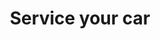 ---
# head
title: 'Service your car'
descripton: 'Car online service'

# site
social: {
  facebookUrl: 'https://www.facebook.com/someurl',
  twitterUrl: 'https://www.twitter.com/someUrl',
  youtubeUrl: 'https://www.youtube.com/someUrl',
  instagramUrl: 'https://www.instagram.com/someUrl',
  linkedInUrl: 'https://www.linkedIn.com/someUrl',
}

# disclaimer
disclaimer: {
  logo: '../imag/logo-footer.svg',
  madeBy: 'Automotive dealer website by 3-2-1 Ignition',
  copyright: '2018-2019  3-2-1 Ignition, LCC'
}

# footer
footer: {
  address: '92 35 Granville St,Fairfield, CT 06824',
  phone: '839-123-111',
  email: 'info@dealership.com',
  menuItems: [
    { text: 'Home', url: '#' },
    { text: 'Find a car', url: '#' },
    { text: 'Get pre-approval', url: '#' },
    { text: 'Sell your car', url: '#' },
    { text: 'Services', url: '#' },
    { text: 'Terms &amp; conditions', url: '#' },
  ],
}

# header
header: {
  #assets
  logoUrl: '../imag/logo-sound.png',
  brandUrl: '../imag/logo_ford.svg',
  # mobile buttons
  mobileButtons: [
    { text: 'SALES', url: '#' },
    { text: 'SERVICES', url: '#' },
    { text: 'DIRECTION', url: '#' },
  ],
  #slides
  slides: ['/imag/carro.jpg', '/imag/carro.jpg', '/imag/carro.jpg'],
  # top-bar
  address: '101 SW Grady Way, Renton, WA 98057',
  phone: '839-123-111',
  schedule: 'Open today! 8:00 AM - 6:00 PM',
  # menu items
  menuItems: [
    { text: 'Find your next car', url: '#!', subItems: [
        { text: 'All inventory', url: '/search'},
        { text: 'All new', url: '#', subItems: [
            { text: 'All inventory', url: '#'},
            { text: 'By body type', url: '/bodytype-search'},
        ]},
        { text: 'All Pre-owned', url: '#', subItems: [
          { text: 'All inventory', url: '#'},
          { text: 'By body type', url: '/bodytype-search'},
          { text: 'Under $15,000', url: '#'},
        ]},
        { text: 'Commercial', url: '#'},
    ]},
    { text: 'Finance your car', url: '#', subItems: [
      { text: 'Get pre-approved', url: '/pre-approved'},
      { text: 'Car loan calculator', url: '/calculator'},
    ]},
    { text: 'Sell your car', url: '#', subItems: [
      { text: 'We''ll buy your car', url: '/prepare'},
      { text: 'Get trade-in value', url: '/tradesell'},
    ]},
    { text: 'Service your car', url: '#', selected: true},
  ],
  # search input
  searchPlaceholder: 'Find your next car',
}

# get-in-touch
getInTouch: {
  title: 'Get in touch',
  address: '92 35 Grandville St, Fairfield, CT 06824',
  phone: '839-123-111',
  email: 'service@dealership.com',
  servicesPhone: '839-123-111',
  servicesEmail: 'service@dealership.com',
  openingWeekDays: '10:00 - 22:00',
  openingSaturdays: '09:00 - 23:00',
  openingSundays: '10:00 - 22:00'
}

# footer contact
footerContact: {
  rowOne: {
    title: 'Links',
    elements: [
      {
        name: 'Home',
        link: '#'
      },
      {
        name: 'Sell your car',
        link: '#'
      },
      {
        name: 'Find a car',
        link: '#'
      },
      {
        name: 'Services',
        link: '#'
      },
      {
        name: 'Get pre-approval',
        link: '#'
      },
      {
        name: 'Terms & Conditions',
        link: '#'
      }
    ]
  },
  rowTwo: {
    title: 'Contacts',
    phone: '839-923-111',
    email: 'info@dealership.com',
    location: '92 35 Grandville St, Fairfield, CT 06824',
  },
  rowThree: {
    title: 'Stay Updated',
    inputPlaceholder: 'Your email address',
  }
}


# first section
firstSection: {
  title: 'Auto Diagnostics & Repair Service',
}

# book service
bookService: {
  title: 'Book Your Car Repair Online',
  contentText: 'Lorem ipsum dolor sit amet, consectetur adipiscing elit. Ut sagittis lectus erat, ut malesuada ex laoreet nec.',
  image: '../imag/manos.png'
}

# features
features: {
  title: 'Why Are We The Best',
  items: [
    { image: '', text: 'Modern Technology' },
    { image: '', text: 'Price Competitive' },
    { image: '', text: 'Instant Booking' },
    { image: '', text: 'Trustworthy' }
  ]
}

# services
services: {
  title: 'Range of Services',
  subtitle: 'Lorem ipsum dolor sit amet, consectetur adipiscing elit. Ut sagittis lectus erat, ut malesuada ex laoreet nec.',
  items: [
    'Change oil and filter',
    'Alternator replacement',
    'Valve cover gasket replacement',
    'Brake pads replacement',
    'Serpentine/drive belt replacement',
    'Oxygen sensor replacement',
    'Timing belt replacement',
    'Spark plug replacement',
    'Pre-purchase car inspection',
    'Water pump replacement',
    'Fuel pump replacement',
    'Car radiator replacement',
    'Thermostat replacement',
    'Wheel bearings replacements',
    'Acle/CV shaft assembly replacement',
    'Power window switch',
    'Starter replacement',
    'Battery replacement',
  ]
}

# offers
offers: {
  title: 'What We Offer',
  subtitle: 'Lorem ipsum dolor sit amet, consectetur adipiscing elit. Ut sagittis lectus erat, ut malesuada ex laoreet nec.',
  mosaic: [
    {
      image: '../imag/car-1.jpg',
      content: {
        title: 'Preventative Maintenance',
        text: 'Lorem ipsum dolor sit amet, consectetur adipiscing elit. Ut sagittis lectus erat, ut malesuada ex laoreet nec.'
      }
    },
    {
      image: '../imag/car-2.jpg',
      content: {
        title: 'Brake Repair & Services',
        text: 'Lorem ipsum dolor sit amet, consectetur adipiscing elit. Ut sagittis lectus erat, ut malesuada ex laoreet nec.'
      }
    },
    {
      image: '../imag/car-3.jpg',
      content: {
        title: 'Common Repairs',
        text: 'Lorem ipsum dolor sit amet, consectetur adipiscing elit. Ut sagittis lectus erat, ut malesuada ex laoreet nec.'
      }
    }
  ]
}

# ads
ads: {
  adOne: {
    textOne: 'TRADE-IN DEALS',
    textTwo: 'How much can you get for your car?',
    buttonText: 'Find out',
  },
  adTwo: {
    textOne: '2018 DEMO SALE',
    textTwo: 'Is it time for an',
    textThree: 'UPGRADE?',
    textSeven: '* On selected vehicles during January 2019',
    buttonText: 'View cars on sale',
  },
  adThree: {
    textOne: 'CAR FINANCE',
    textTwo: 'Get pre-approved now, save time later',
    buttonText: 'Find out how'
  }
}

# big-boxes
bigBoxes: {
  defaultTheme: {
    imageOne: '../imag/ico_keys.svg',
    textOne: 'How much is your car worth on a trade in?',
    imageTwo: '../imag/icon-blue.svg',
    textTwoPointOne: 'Find out what your car payments will be.',
    textTwoPointTwo: 'Get pre-approved.',
  }
}

layout: service-your-car

---